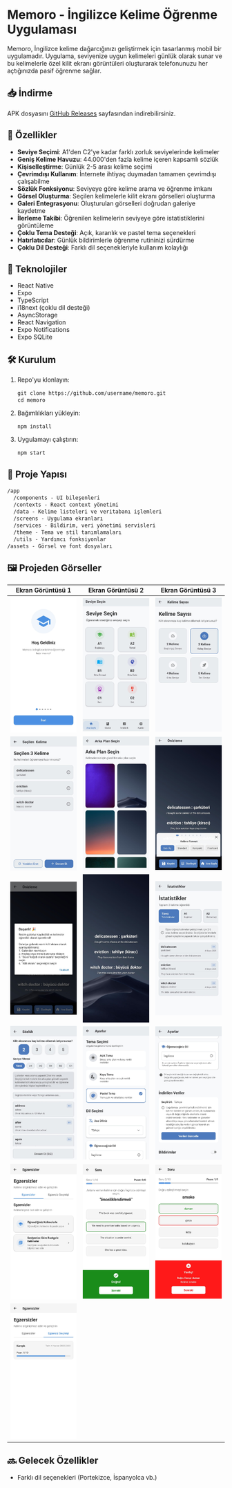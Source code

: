 # Memoro - İngilizce Kelime Öğrenme Uygulaması

Memoro, İngilizce kelime dağarcığınızı geliştirmek için tasarlanmış mobil bir uygulamadır. Uygulama, seviyenize uygun kelimeleri günlük olarak sunar ve bu kelimelerle özel kilit ekranı görüntüleri oluşturarak telefonunuzu her açtığınızda pasif öğrenme sağlar.

## 📥 İndirme

APK dosyasını [GitHub Releases](https://github.com/eyupduran/memoro/releases/tag/v1.0.0) sayfasından indirebilirsiniz.

## 📱 Özellikler

- **Seviye Seçimi**: A1'den C2'ye kadar farklı zorluk seviyelerinde kelimeler
- **Geniş Kelime Havuzu**: 44.000'den fazla kelime içeren kapsamlı sözlük
- **Kişiselleştirme**: Günlük 2-5 arası kelime seçimi
- **Çevrimdışı Kullanım**: İnternete ihtiyaç duymadan tamamen çevrimdışı çalışabilme
- **Sözlük Fonksiyonu**: Seviyeye göre kelime arama ve öğrenme imkanı
- **Görsel Oluşturma**: Seçilen kelimelerle kilit ekranı görselleri oluşturma
- **Galeri Entegrasyonu**: Oluşturulan görselleri doğrudan galeriye kaydetme
- **İlerleme Takibi**: Öğrenilen kelimelerin seviyeye göre istatistiklerini görüntüleme
- **Çoklu Tema Desteği**: Açık, karanlık ve pastel tema seçenekleri
- **Hatırlatıcılar**: Günlük bildirimlerle öğrenme rutininizi sürdürme
- **Çoklu Dil Desteği**: Farklı dil seçenekleriyle kullanım kolaylığı

## 🚀 Teknolojiler

- React Native
- Expo
- TypeScript
- i18next (çoklu dil desteği)
- AsyncStorage
- React Navigation
- Expo Notifications
- Expo SQLite

## 🛠️ Kurulum

1. Repo'yu klonlayın:
   ```
   git clone https://github.com/username/memoro.git
   cd memoro
   ```

2. Bağımlılıkları yükleyin:
   ```
   npm install
   ```

3. Uygulamayı çalıştırın:
   ```
   npm start
   ```

## 📂 Proje Yapısı

```
/app
  /components - UI bileşenleri
  /contexts - React context yönetimi
  /data - Kelime listeleri ve veritabanı işlemleri
  /screens - Uygulama ekranları
  /services - Bildirim, veri yönetimi servisleri
  /theme - Tema ve stil tanımlamaları 
  /utils - Yardımcı fonksiyonlar
/assets - Görsel ve font dosyaları
```

## 🖼️ Projeden Görseller

| Ekran Görüntüsü 1 | Ekran Görüntüsü 2 | Ekran Görüntüsü 3 |
|---|---|---|
| <img src="readme-images/1.jpg" width="200"> | <img src="readme-images/2.jpg" width="200"> | <img src="readme-images/3.jpg" width="200"> |
| <img src="readme-images/4.jpg" width="200"> | <img src="readme-images/5.jpg" width="200"> | <img src="readme-images/6.jpg" width="200"> |
| <img src="readme-images/7.jpg" width="200"> | <img src="readme-images/8.jpg" width="200"> | <img src="readme-images/9.jpg" width="200"> |
| <img src="readme-images/10.jpg" width="200"> | <img src="readme-images/11.jpg" width="200"> | <img src="readme-images/12.jpg" width="200"> |
| <img src="readme-images/13.jpg" width="200"> | <img src="readme-images/14.jpg" width="200"> | <img src="readme-images/15.jpg" width="200"> |
| <img src="readme-images/16.jpg" width="200"> | | |

## 🔜 Gelecek Özellikler

- Farklı dil seçenekleri (Portekizce, İspanyolca vb.)


